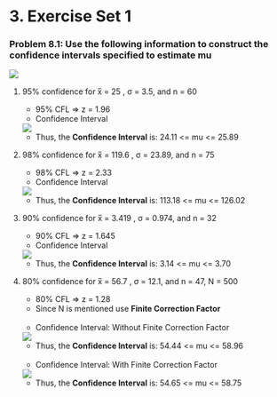 # 3. Exercise Set 1

### Problem 8.1: Use the following information to construct the confidence intervals specified to estimate mu

<img src="https://chart.apis.google.com/chart?cht=tx&chl=%5Cbar%7Bx%7D%20-%20z*%20%5Csigma%2F%5Csqrt%7Bn%7D%20%5Cle%20%20%5Cmu%20%20%5Cle%20%5Cbar%7Bx%7D%20%2B%20z*%20%5Csigma%2F%5Csqrt%7Bn%7D">

1. 95% confidence for x̅ = 25 , σ = 3.5, and n = 60
	- 95% CFL => z = 1.96
	- Confidence Interval
	<img src="https://chart.apis.google.com/chart?cht=tx&chl=25%20-%201.645%20*%203.5%2F%5Csqrt%7B60%7D%20%5Cle%20%20%5Cmu%20%20%5Cle%2025%20%2B%201.645%20*%203.5%2F%5Csqrt%7B60%7D">
	
	- Thus, the __Confidence Interval__ is: 24.11 <= mu <= 25.89

2. 98% confidence for x̅ = 119.6 , σ = 23.89, and n = 75
	- 98% CFL => z = 2.33
	- Confidence Interval
	<img src="https://chart.apis.google.com/chart?cht=tx&chl=119.6%20-%202.33%20*%2023.89%2F%5Csqrt%7B75%7D%20%0A%5Cle%0A%5Cmu%0A%5Cle%20%0A119.6%20-%202.33%20*%2023.89%2F%5Csqrt%7B75%7D%20">
	
	- Thus, the __Confidence Interval__ is: 113.18 <= mu <= 126.02

3. 90% confidence for x̅ = 3.419 , σ = 0.974, and n = 32
	- 90% CFL => z = 1.645
	- Confidence Interval
	<img src="https://chart.apis.google.com/chart?cht=tx&chl=3.419%20-%201.645%20*%200.974%2F%5Csqrt%7B32%7D%20%0A%5Cle%0A%5Cmu%0A%5Cle%20%0A3.419%20%2B%201.645%20*%200.974%2F%5Csqrt%7B32%7D%20">
	
	- Thus, the __Confidence Interval__ is: 3.14 <= mu <= 3.70

4. 80% confidence for x̅ = 56.7 , σ = 12.1, and n = 47, N = 500
	- 80% CFL => z = 1.28
	- Since N is mentioned use __Finite Correction Factor__
	
	<br>
	
	- Confidence Interval: Without Finite Correction Factor
	<img src="https://chart.apis.google.com/chart?cht=tx&chl=56.7%20-%201.28%20*%2012.1%2F%5Csqrt%7B47%7D%20%0A%5Cle%0A%5Cmu%0A%5Cle%20%0A56.7%20%2B%201.28%20*%2012.1%2F%5Csqrt%7B47%7D%20">
	
	- Thus, the __Confidence Interval__ is: 54.44 <= mu <= 58.96

	<br>
	
	- Confidence Interval: With Finite Correction Factor
	<img src="https://chart.apis.google.com/chart?cht=tx&chl=56.7%20-%201.28%20*%2012.1%2F%5Csqrt%7B47%7D%20*%20%5Csqrt%7B(500-47)%2F(500-1)%7D%0A%5Cle%0A%5Cmu%0A%5Cle%20%0A56.7%20%2B%201.28%20*%2012.1%2F%5Csqrt%7B47%7D%20*%20%5Csqrt%7B(500-47)%2F(500-1)%7D">
	
	- Thus, the __Confidence Interval__ is: 54.65 <= mu <= 58.75




